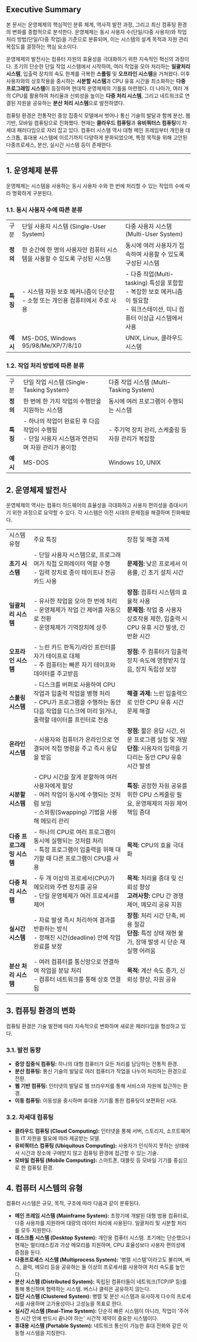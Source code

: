 

## Executive Summary

본 문서는 운영체제의 핵심적인 분류 체계, 역사적 발전 과정, 그리고 최신 컴퓨팅 환경의 변화를 종합적으로 분석한다. 운영체제는 동시 사용자 수(단일/다중 사용자)와 작업 처리 방법(단일/다중 작업)을 기준으로 분류되며, 이는 시스템의 설계 목적과 자원 관리 복잡도를 결정하는 핵심 요소이다.

운영체제의 발전사는 컴퓨터 자원의 효율성을 극대화하기 위한 지속적인 혁신의 과정이다. 초기의 단순한 단일 작업 시스템에서 시작하여, 여러 작업을 모아 처리하는 **일괄처리 시스템**, 입출력 장치의 속도 한계를 극복한 **스풀링** 및 **오프라인 시스템**을 거쳐왔다. 이후 사용자와의 상호작용을 중시하는 **시분할 시스템**과 CPU 유휴 시간을 최소화하는 **다중 프로그래밍 시스템**이 등장하며 현대적 운영체제의 기틀을 마련했다. 더 나아가, 여러 개의 CPU를 활용하여 처리율과 신뢰성을 높이는 **다중 처리 시스템**, 그리고 네트워크로 연결된 자원을 공유하는 **분산 처리 시스템**으로 발전하였다.

컴퓨팅 환경은 전통적인 중앙 집중식 모델에서 벗어나 통신 기술의 발달과 함께 분산, 웹 기반, 모바일 컴퓨팅으로 진화했다. 현재는 **클라우드 컴퓨팅**과 **유비쿼터스 컴퓨팅**이 차세대 패러다임으로 자리 잡고 있다. 컴퓨터 시스템 역시 대형 메인 프레임부터 개인용 데스크톱, 휴대용 시스템에 이르기까지 다양하게 분화되었으며, 특정 목적을 위해 고안된 다중프로세스, 분산, 실시간 시스템 등이 존재한다.

--------------------------------------------------------------------------------

## 1. 운영체제 분류

운영체제는 시스템을 사용하는 동시 사용자 수와 한 번에 처리할 수 있는 작업의 수에 따라 명확하게 구분된다.

### 1.1. 동시 사용자 수에 따른 분류

|   |   |   |
|---|---|---|
|구분|단일 사용자 시스템 (Single-User System)|다중 사용자 시스템 (Multi-User System)|
|**정의**|한 순간에 한 명의 사용자만 컴퓨터 시스템을 사용할 수 있도록 구성된 시스템|동시에 여러 사용자가 접속하여 사용할 수 있도록 구성된 시스템|
|**특징**|- 시스템 자원 보호 메커니즘이 단순함<br>- 소형 또는 개인용 컴퓨터에서 주로 사용|- 다중 작업(Multi-tasking) 특성을 포함함<br>- 복잡한 보호 메커니즘이 필요함<br>- 워크스테이션, 미니 컴퓨터 이상급 시스템에서 사용|
|**예시**|MS-DOS, Windows 95/98/Me/XP/7/8/10|UNIX, Linux, 클라우드 시스템|

### 1.2. 작업 처리 방법에 따른 분류

|   |   |   |
|---|---|---|
|구분|단일 작업 시스템 (Single-Tasking System)|다중 작업 시스템 (Multi-Tasking System)|
|**정의**|한 번에 한 가지 작업의 수행만을 지원하는 시스템|동시에 여러 프로그램이 수행되는 시스템|
|**특징**|- 하나의 작업이 완료된 후 다음 작업이 수행됨<br>- 단일 사용자 시스템과 연관되며 자원 관리가 용이함|- 주기억 장치 관리, 스케줄링 등 자원 관리가 복잡함|
|**예시**|MS-DOS|Windows 10, UNIX|

## 2. 운영체제 발전사

운영체제의 역사는 컴퓨터 하드웨어의 효율성을 극대화하고 사용자 편의성을 증대시키기 위한 과정으로 요약할 수 있다. 각 시스템은 이전 시대의 문제점을 해결하며 진화해왔다.

|   |   |   |
|---|---|---|
|시스템 유형|주요 특징|장점 및 해결 과제|
|**초기 시스템**|- 단일 사용자 시스템으로, 프로그래머가 직접 오퍼레이터 역할 수행<br>- 입력 장치로 종이 테이프나 천공 카드 사용|**문제점:** 낮은 프로세서 이용률, 긴 초기 설치 시간|
|**일괄처리 시스템**|- 유사한 작업을 모아 한 번에 처리<br>- 운영체제가 작업 간 제어를 자동으로 전환<br>- 운영체제가 기억장치에 상주|**장점:** 컴퓨터 시스템의 효율적 사용<br>**문제점:** 작업 중 사용자 상호작용 제한, 입출력 시 CPU 유휴 시간 발생, 긴 반환 시간|
|**오프라인 시스템**|- 느린 카드 판독기/라인 프린터를 자기 테이프로 대체<br>- 주 컴퓨터는 빠른 자기 테이프와 데이터를 주고받음|**장점:** 주 컴퓨터가 입출력 장치 속도에 영향받지 않음, 장치 독립성 보장|
|**스풀링 시스템**|- 디스크를 버퍼로 사용하여 CPU 작업과 입출력 작업을 병행 처리<br>- CPU가 프로그램을 수행하는 동안 다음 작업을 디스크에 미리 읽거나, 출력할 데이터를 프린터로 전송|**해결 과제:** 느린 입출력으로 인한 CPU 유휴 시간 문제 해결|
|**온라인 시스템**|- 사용자와 컴퓨터가 온라인으로 연결되어 직접 명령을 주고 즉시 응답을 받음|**장점:** 짧은 응답 시간, 쉬운 프로그램 실험 및 개발<br>**단점:** 사용자의 입력을 기다리는 동안 CPU 유휴 시간 발생|
|**시분할 시스템**|- CPU 시간을 잘게 분할하여 여러 사용자에게 할당<br>- 여러 작업이 동시에 수행되는 것처럼 보임<br>- 스와핑(Swapping) 기법을 사용해 메모리 관리|**특징:** 공정한 자원 공유를 위한 CPU 스케줄링 필요, 운영체제의 자원 제어 책임 증대|
|**다중 프로그래밍 시스템**|- 하나의 CPU로 여러 프로그램이 동시에 실행되는 것처럼 처리<br>- 특정 프로그램이 입출력을 위해 대기할 때 다른 프로그램이 CPU를 사용|**목적:** CPU의 효율 극대화|
|**다중 처리 시스템**|- 두 개 이상의 프로세서(CPU)가 메모리와 주변 장치를 공유<br>- 단일 운영체제가 여러 프로세서를 제어|**목적:** 처리율 증대 및 신뢰성 향상<br>**고려사항:** CPU 간 경쟁 제어, 메모리 공유 지원|
|**실시간 시스템**|- 자료 발생 즉시 처리하여 결과를 반환하는 방식<br>- 정해진 시간(deadline) 안에 작업 완료를 보장|**장점:** 처리 시간 단축, 비용 절감<br>**단점:** 특정 상태 재현 불가, 장애 발생 시 단순 재실행 어려움|
|**분산 처리 시스템**|- 여러 컴퓨터를 통신망으로 연결하여 작업을 분담 처리<br>- 컴퓨터 네트워크를 통해 상호 연결됨|**목적:** 계산 속도 증가, 신뢰성 향상, 자원 공유|

## 3. 컴퓨팅 환경의 변화

컴퓨팅 환경은 기술 발전에 따라 지속적으로 변화하며 새로운 패러다임을 형성하고 있다.

### 3.1. 발전 동향

- **중앙 집중식 컴퓨팅:** 하나의 대형 컴퓨터가 모든 처리를 담당하는 전통적 환경.
- **분산 컴퓨팅:** 통신 기술의 발달로 여러 컴퓨터가 작업을 나누어 처리하는 환경으로 전환.
- **웹 기반 컴퓨팅:** 인터넷의 발달로 웹 브라우저를 통해 서비스와 자원에 접근하는 환경.
- **이동 컴퓨팅:** 이동성을 중시하며 휴대용 기기를 통한 컴퓨팅이 보편화된 시대.

### 3.2. 차세대 컴퓨팅

- **클라우드 컴퓨팅 (Cloud Computing):** 인터넷을 통해 서버, 스토리지, 소프트웨어 등 IT 자원을 필요에 따라 제공받는 모델.
- **유비쿼터스 컴퓨팅 (Ubiquitous Computing):** 사용자가 인식하지 못하는 상태에서 시간과 장소에 구애받지 않고 컴퓨팅 환경에 접근할 수 있는 기술.
- **모바일 컴퓨팅 (Mobile Computing):** 스마트폰, 태블릿 등 모바일 기기를 중심으로 한 컴퓨팅 환경.

## 4. 컴퓨터 시스템의 유형

컴퓨터 시스템은 규모, 목적, 구조에 따라 다음과 같이 분류된다.

- **메인 프레임 시스템 (Mainframe System):** 초창기에 개발된 대형 범용 컴퓨터로, 다중 사용자를 지원하며 대량의 데이터 처리에 사용된다. 일괄처리 및 시분할 처리를 모두 지원한다.
- **데스크톱 시스템 (Desktop System):** 개인용 컴퓨터 시스템. 초기에는 단순했으나 현재는 멀티태스킹과 가상 메모리를 지원하며, CPU 효율성보다 사용자 편의성에 중점을 둔다.
- **다중프로세스 시스템 (Multiprocess System):** '병렬 시스템'이라고도 불리며, 버스, 클럭, 메모리 등을 공유하는 둘 이상의 프로세서를 사용하여 처리 속도를 높인다.
- **분산 시스템 (Distributed System):** 독립된 컴퓨터들이 네트워크(TCP/IP 등)를 통해 통신하며 협력하는 시스템. 버스나 클럭은 공유하지 않는다.
- **집단 시스템 (Clustered System):** 병렬 및 분산 시스템과 유사하게 다수의 프로세서를 사용하며 고가용성이나 고성능을 목표로 한다.
- **실시간 시스템 (Real-Time System):** 단순히 빠른 시스템이 아니라, 작업이 '주어진 시간 안에 반드시 끝나야 하는' 시간적 제약이 중요한 시스템이다.
- **휴대용 시스템 (Portable System):** 네트워크 통신이 가능한 휴대 전화와 같은 이동형 시스템을 지칭한다.